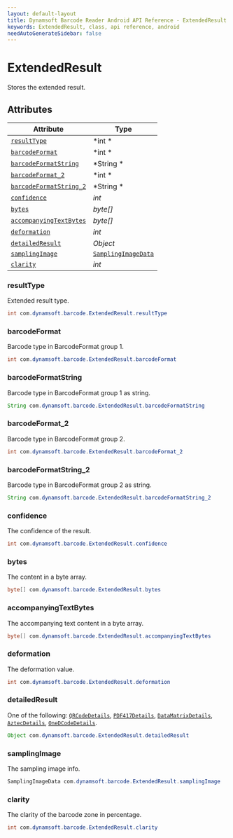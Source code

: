```yaml
---
layout: default-layout
title: Dynamsoft Barcode Reader Android API Reference - ExtendedResult Class
keywords: ExtendedResult, class, api reference, android
needAutoGenerateSidebar: false
---
```



# ExtendedResult
Stores the extended result. 


## Attributes
  
| Attribute | Type |
|---------- | ---- |
| [`resultType`](#resulttype) | *int * |
| [`barcodeFormat`](#barcodeformat) | *int * |
| [`barcodeFormatString`](#barcodeformatstring) | *String * |
| [`barcodeFormat_2`](#barcodeformat_2) | *int * |
| [`barcodeFormatString_2`](#barcodeformatstring_2) | *String * | 
| [`confidence`](#confidence) | *int* | 
| [`bytes`](#bytes) | *byte\[\]* | 
| [`accompanyingTextBytes`](#accompanyingtextbytes) | *byte\[\]* | 
| [`deformation`](#deformation) | *int* | 
| [`detailedResult`](#detailedresult) | *Object* |
| [`samplingImage`](#samplingimage) | [`SamplingImageData`](SamplingImageData.md) |
| [`clarity`](#clarity) | *int* | 

### resultType
Extended result type. 
```java
int com.dynamsoft.barcode.ExtendedResult.resultType
```

### barcodeFormat
Barcode type in BarcodeFormat group 1. 
```java
int com.dynamsoft.barcode.ExtendedResult.barcodeFormat
```

### barcodeFormatString
Barcode type in BarcodeFormat group 1 as string.
```java
String com.dynamsoft.barcode.ExtendedResult.barcodeFormatString
```

### barcodeFormat_2
Barcode type in BarcodeFormat group 2.
```java
int com.dynamsoft.barcode.ExtendedResult.barcodeFormat_2
```
 
### barcodeFormatString_2
Barcode type in BarcodeFormat group 2 as string.
```java
String com.dynamsoft.barcode.ExtendedResult.barcodeFormatString_2
```

### confidence
The confidence of the result.
```java
int com.dynamsoft.barcode.ExtendedResult.confidence
```

### bytes
The content in a byte array.
```java
byte[] com.dynamsoft.barcode.ExtendedResult.bytes
```

### accompanyingTextBytes
The accompanying text content in a byte array.
```java
byte[] com.dynamsoft.barcode.ExtendedResult.accompanyingTextBytes
```

### deformation
The deformation value.
```java
int com.dynamsoft.barcode.ExtendedResult.deformation
```

### detailedResult
One of the following: [`QRCodeDetails`](QRCodeDetails.md), [`PDF417Details`](PDF417Details.md), [`DataMatrixDetails`](DataMatrixDetails.md), [`AztecDetails`](AztecDetails.md), [`OneDCodeDetails`](OneDCodeDetails.md).
```java
Object com.dynamsoft.barcode.ExtendedResult.detailedResult
```

### samplingImage
The sampling image info.
```java
SamplingImageData com.dynamsoft.barcode.ExtendedResult.samplingImage
```
 
### clarity
The clarity of the barcode zone in percentage.
```java
int com.dynamsoft.barcode.ExtendedResult.clarity
```

